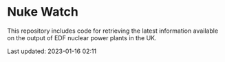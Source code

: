 # Nuke Watch

This repository includes code for retrieving the latest information available on the output of EDF nuclear power plants in the UK.

Last updated: 2023-01-16 02:11